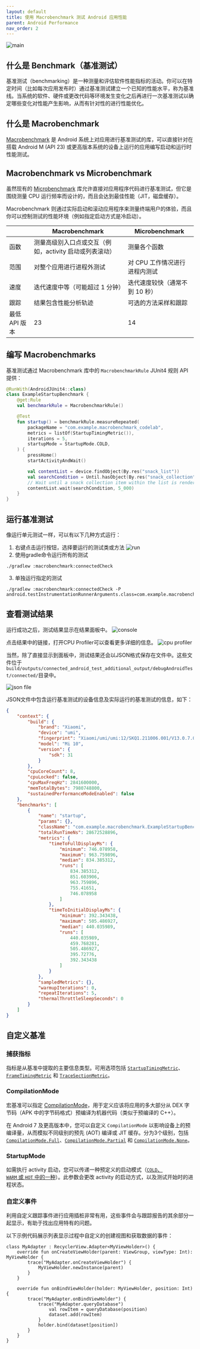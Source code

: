 ```yaml
---
layout: default
title: 使用 Macrobenchmark 测试 Android 应用性能
parent: Android Performance
nav_order: 2
---
```

![main](./assets/benchmark.webp)

## 什么是 Benchmark（基准测试）
基准测试（benchmarking）是一种测量和评估软件性能指标的活动。你可以在特定时间（比如每次应用发布时）通过基准测试建立一个已知的性能水平，称为基准线。当系统的软件、硬件或更改代码等环境发生变化之后再进行一次基准测试以确定哪些变化对性能产生影响，从而有针对性的进行性能优化。

## 什么是 Macrobenchmark
[Macrobenchmark](https://developer.android.com/studio/profile/macrobenchmark) 是 Android 系统上对应用进行基准测试的库，可以直接针对在搭载 Android M (API 23) 或更高版本系统的设备上运行的应用编写启动和运行时性能测试。

## Macrobenchmark vs Microbenchmark
虽然现有的 [Microbenchmark](https://developer.android.com/topic/performance/benchmarking/microbenchmark-overview) 库允许直接对应用程序代码进行基准测试，但它是围绕测量 CPU 运行频率而设计的，而且会达到最佳性能（JIT，磁盘缓存）。  
  
Macrobenchmark 则通过实际启动和滚动应用程序来测量终端用户的体验，而且你可以控制测试的性能环境（例如指定启动方式是冷启动）。

|  | Macrobenchmark|  Microbenchmark |
| ---- | ---- | ---- |
| 函数 | 测量高级别入口点或交互（例如，activity 启动或列表滚动） | 测量各个函数 |
| 范围 | 对整个应用进行进程外测试 | 对 CPU 工作情况进行进程内测试 |
| 速度 | 迭代速度中等（可能超过 1 分钟）| 迭代速度较快（通常不到 10 秒）|
| 跟踪 | 结果包含性能分析轨迹 | 可选的方法采样和跟踪 |
| 最低 API 版本 | 23 | 14 |

## 编写 Macrobenchmarks
基准测试通过 Macrobenchmark 库中的 `MacrobenchmarkRule` JUnit4 规则 API 提供：

```kotlin
@RunWith(AndroidJUnit4::class)
class ExampleStartupBenchmark {
    @get:Rule
    val benchmarkRule = MacrobenchmarkRule()

    @Test
    fun startup() = benchmarkRule.measureRepeated(
        packageName = "com.example.macrobenchmark_codelab",
        metrics = listOf(StartupTimingMetric()),
        iterations = 5,
        startupMode = StartupMode.COLD,
    ) {
        pressHome()
        startActivityAndWait()

        val contentList = device.findObject(By.res("snack_list"))
        val searchCondition = Until.hasObject(By.res("snack_collection"))
        // Wait until a snack collection item within the list is rendered
        contentList.wait(searchCondition, 5_000)
    }
}
```

## 运行基准测试

像运行单元测试一样，可以有以下几种方式运行：

1. 右键点击运行按钮，选择要运行的测试类或方法
![run](./assets/benchmark-run.png)
2. 使用gradle命令运行所有的测试
```
./gradlew :macrobenchmark:connectedCheck
```
3. 单独运行指定的测试
```
./gradlew :macrobenchmark:connectedCheck -P android.testInstrumentationRunnerArguments.class=com.example.macrobenchmark_codelab.ExampleStartupBenchmark#startup
```

## 查看测试结果
运行成功之后，测试结果显示在结果面板中。
![console](./assets/benchmark-out.png)

点击结果中的链接，打开CPU Profiler可以查看更多详细的信息。
![cpu profiler](./assets/benchmark-cpu-profiler.png)

当然，除了直接显示到面板中，测试结果还会以JSON格式保存在文件中。这些文件位于`build/outputs/connected_android_test_additional_output/debugAndroidTest/connected/`目录中。

![json file](./assets/benchmark-outputs.png)

JSON文件中包含运行基准测试的设备信息及实际运行的基准测试的信息，如下：
```json
{
    "context": {
        "build": {
            "brand": "Xiaomi",
            "device": "umi",
            "fingerprint": "Xiaomi/umi/umi:12/SKQ1.211006.001/V13.0.7.0.SJBCNXM:user/release-keys",
            "model": "Mi 10",
            "version": {
                "sdk": 31
            }
        },
        "cpuCoreCount": 8,
        "cpuLocked": false,
        "cpuMaxFreqHz": 2841600000,
        "memTotalBytes": 7980748800,
        "sustainedPerformanceModeEnabled": false
    },
    "benchmarks": [
        {
            "name": "startup",
            "params": {},
            "className": "com.example.macrobenchmark.ExampleStartupBenchmark",
            "totalRunTimeNs": 28672528896,
            "metrics": {
                "timeToFullDisplayMs": {
                    "minimum": 746.078958,
                    "maximum": 963.759896,
                    "median": 834.385312,
                    "runs": [
                        834.385312,
                        851.603906,
                        963.759896,
                        755.41651,
                        746.078958
                    ]
                },
                "timeToInitialDisplayMs": {
                    "minimum": 392.343438,
                    "maximum": 505.486927,
                    "median": 440.035989,
                    "runs": [
                        440.035989,
                        459.768281,
                        505.486927,
                        395.72776,
                        392.343438
                    ]
                }
            },
            "sampledMetrics": {},
            "warmupIterations": 0,
            "repeatIterations": 5,
            "thermalThrottleSleepSeconds": 0
        }
    ]
}
```

## 自定义基准

### 捕获指标

指标是从基准中提取的主要信息类型。可用选项包括 [`StartupTimingMetric`](https://developer.android.com/reference/kotlin/androidx/benchmark/macro/StartupTimingMetric)、[`FrameTimingMetric`](https://developer.android.com/reference/kotlin/androidx/benchmark/macro/FrameTimingMetric) 和 [`TraceSectionMetric`](https://developer.android.com/reference/kotlin/androidx/benchmark/macro/TraceSectionMetric)。

### CompilationMode

宏基准可以指定 [CompilationMode](https://developer.android.com/reference/kotlin/androidx/benchmark/macro/CompilationMode)，用于定义应该将应用的多大部分从 DEX 字节码（APK 中的字节码格式）预编译为机器代码（类似于预编译的 C++）。

在 Android 7 及更高版本中，您可以自定义 `CompilationMode` 以影响设备上的预编译量，从而模拟不同级别的预先 (AOT) 编译或 JIT 缓存。分为3个级别，包括 [`CompilationMode.Full`](https://developer.android.com/reference/kotlin/androidx/benchmark/macro/CompilationMode.Full)、[`CompilationMode.Partial`](https://developer.android.com/reference/kotlin/androidx/benchmark/macro/CompilationMode.Partial) 和 [`CompilationMode.None`](https://developer.android.com/reference/kotlin/androidx/benchmark/macro/CompilationMode.None)。

### StartupMode

如需执行 activity 启动，您可以传递一种预定义的启动模式（[`COLD`、`WARM` 或 `HOT` 中的一种](https://developer.android.com/reference/kotlin/androidx/benchmark/macro/StartupMode)）。此参数会更改 activity 的启动方式，以及测试开始时的进程状态。

### 自定义事件

利用自定义跟踪事件进行应用插桩非常有用，这些事件会与跟踪报告的其余部分一起显示，有助于找出应用特有的问题。

以下示例代码展示列表显示过程中自定义的创建视图和获取数据的事件：
```
class MyAdapter : RecyclerView.Adapter<MyViewHolder>() {
    override fun onCreateViewHolder(parent: ViewGroup, viewType: Int): MyViewHolder {
        trace("MyAdapter.onCreateViewHolder") {
            MyViewHolder.newInstance(parent)
        }
    }

    override fun onBindViewHolder(holder: MyViewHolder, position: Int) {
        trace("MyAdapter.onBindViewHolder") {
            trace("MyAdapter.queryDatabase")
                val rowItem = queryDatabase(position)
                dataset.add(rowItem)
            }
            holder.bind(dataset[position])
        }
    }
}
```